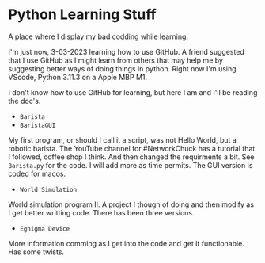 # Python Learning Stuff
A place where I display my bad codding while learning.

I'm just now, 3-03-2023 learning how to use GitHub. A friend suggested that I use GitHub as I might learn from others that may help me by suggesting better ways of doing things in python. Right now I'm using VScode, Python 3.11.3 on a Apple MBP M1.

I don't know how to use GitHub for learning, but here I am and I'll be reading the doc's.

- `Barista`
- `BaristaGUI`

My first program, or should I call it a script, was not Hello World, but a robotic barista. The YouTube channel for #NetworkChuck has a tutorial that I followed, coffee shop I think. And then changed the requirments a bit. See `Barista.py` for the code. I will add more as time permits. The GUI version is coded for macos.

- `World Simulation`

World simulation program II. A project I though of doing and then modify as I get better writting code. There has been three versions.

- `Egnigma Device`

More information comming as I get into the code and get it functionable. Has some twists.
